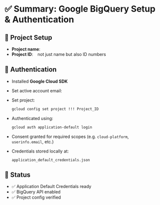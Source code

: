 # ✅ Summary: Google BigQuery Setup & Authentication

## 🔧 Project Setup

- **Project name**: ` `
- **Project ID**:   ` `  not just name but also ID numbers

## 🔐 Authentication

- Installed **Google Cloud SDK**
- Set active account email:  ` `
- Set project:

  ```bash
  gcloud config set project !!! Project_ID
  ```

- Authenticated using:

  ```bash
  gcloud auth application-default login
  ```

- Consent granted for required scopes (e.g. `cloud-platform`, `userinfo.email`, etc.)

- Credentials stored locally at:

  ```
  application_default_credentials.json
  ```

## 🧪 Status

- ✅ Application Default Credentials ready  
- ✅ BigQuery API enabled  
- ✅ Project config verified
